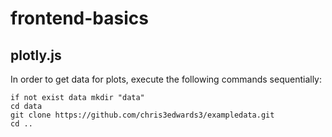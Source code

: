 # frontend-basics 

## plotly.js 

In order to get data for plots, execute the following commands sequentially: 
```
if not exist data mkdir "data"
cd data 
git clone https://github.com/chris3edwards3/exampledata.git
cd ..
```
